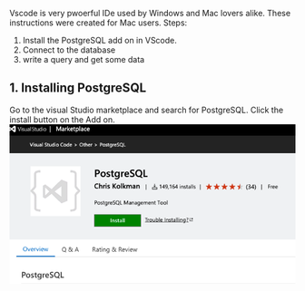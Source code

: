 


Vscode is very pwoerful IDe used by Windows and Mac lovers alike. These instructions were created for Mac users. 
Steps:
1. Install the PostgreSQL add on in VScode.
2. Connect to the database
3. write a query and get some data

## 1. Installing PostgreSQL
Go to the visual Studio marketplace and search for PostgreSQL. Click the install button on the Add on.
![](images/image1.png)
<!--stackedit_data:
eyJoaXN0b3J5IjpbMTI5OTAwMTkyLDI4MTQ1NzgzMF19
-->